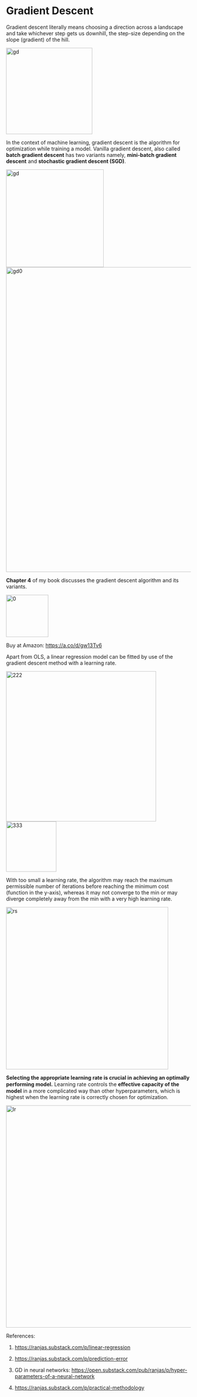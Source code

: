 # Gradient Descent

Gradient descent literally means choosing a direction across a landscape and take whichever step gets us downhill, the step-size depending on the slope (gradient) of the hill.


<img width="235" alt="gd" src="https://github.com/user-attachments/assets/efd62049-6bc1-4d67-be80-c62d507441c6" />


In the context of machine learning, gradient descent is the algorithm for optimization while training a model. Vanilla gradient descent, also called **batch gradient descent** has two variants namely, **mini-batch gradient descent** and **stochastic gradient descent (SGD)**. 

<img width="266" alt="gd" src="https://github.com/user-attachments/assets/90e01b26-0c05-4c8c-90e3-3c11e3ab73e9" />
<img width="830" alt="gd0" src="https://github.com/user-attachments/assets/c3963935-788d-4da3-91f0-6ff087183911" />



**Chapter 4** of my book discusses the gradient descent algorithm and its variants.

<img width="115" alt="0" src="https://github.com/user-attachments/assets/c86f23ab-7707-408b-bfc7-ef5cddabdc58">

Buy at Amazon: https://a.co/d/gw13Tv6


Apart from OLS, a linear regression model can be fitted by use of the gradient descent method with a learning rate.  

<img width="409" alt="222" src="https://github.com/user-attachments/assets/bc15da37-102c-4bd8-abb4-6b74c29aa2d0" />
<img width="137" alt="333" src="https://github.com/user-attachments/assets/5d953809-fd0d-4057-a5ef-b9e10f593ad3" />

With too small a learning rate, the algorithm may reach the maximum permissible number of iterations before reaching the minimum cost (function in the y-axis), whereas it may not converge to the min or may diverge completely away from the min with a very high learning rate. 



<img width="442" alt="rs" src="https://github.com/user-attachments/assets/d40b8f98-9fff-473c-929c-d29691249c16" />



**Selecting the appropriate learning rate is crucial in achieving an optimally performing model.** Learning rate controls the **eﬀective capacity of the model** in a more complicated way than other hyperparameters, which is highest when the learning rate is correctly chosen for optimization.


<img width="605" alt="lr" src="https://github.com/user-attachments/assets/382743ba-3286-4f56-89a8-a1db7e38a38f" />




References:

1. https://ranjas.substack.com/p/linear-regression

2. https://ranjas.substack.com/p/prediction-error

3. GD in neural networks: https://open.substack.com/pub/ranjas/p/hyper-parameters-of-a-neural-network

4. https://ranjas.substack.com/p/practical-methodology






